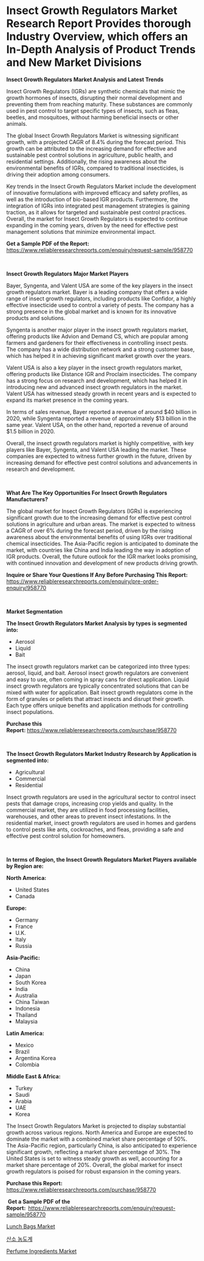 <p><h1>Insect Growth Regulators Market Research Report Provides thorough Industry Overview, which offers an In-Depth Analysis of Product Trends and New Market Divisions</h1></p><p><strong>Insect Growth Regulators Market Analysis and Latest Trends</strong></p>
<p><p>Insect Growth Regulators (IGRs) are synthetic chemicals that mimic the growth hormones of insects, disrupting their normal development and preventing them from reaching maturity. These substances are commonly used in pest control to target specific types of insects, such as fleas, beetles, and mosquitoes, without harming beneficial insects or other animals.</p><p>The global Insect Growth Regulators Market is witnessing significant growth, with a projected CAGR of 8.4% during the forecast period. This growth can be attributed to the increasing demand for effective and sustainable pest control solutions in agriculture, public health, and residential settings. Additionally, the rising awareness about the environmental benefits of IGRs, compared to traditional insecticides, is driving their adoption among consumers.</p><p>Key trends in the Insect Growth Regulators Market include the development of innovative formulations with improved efficacy and safety profiles, as well as the introduction of bio-based IGR products. Furthermore, the integration of IGRs into integrated pest management strategies is gaining traction, as it allows for targeted and sustainable pest control practices. Overall, the market for Insect Growth Regulators is expected to continue expanding in the coming years, driven by the need for effective pest management solutions that minimize environmental impact.</p></p>
<p><strong>Get a Sample PDF of the Report:&nbsp;</strong> <a href="https://www.reliableresearchreports.com/enquiry/request-sample/958770">https://www.reliableresearchreports.com/enquiry/request-sample/958770</a></p>
<p>&nbsp;</p>
<p><strong>Insect Growth Regulators Major Market Players</strong></p>
<p><p>Bayer, Syngenta, and Valent USA are some of the key players in the insect growth regulators market. Bayer is a leading company that offers a wide range of insect growth regulators, including products like Confidor, a highly effective insecticide used to control a variety of pests. The company has a strong presence in the global market and is known for its innovative products and solutions.</p><p>Syngenta is another major player in the insect growth regulators market, offering products like Advion and Demand CS, which are popular among farmers and gardeners for their effectiveness in controlling insect pests. The company has a wide distribution network and a strong customer base, which has helped it in achieving significant market growth over the years.</p><p>Valent USA is also a key player in the insect growth regulators market, offering products like Distance IGR and Proclaim insecticides. The company has a strong focus on research and development, which has helped it in introducing new and advanced insect growth regulators in the market. Valent USA has witnessed steady growth in recent years and is expected to expand its market presence in the coming years.</p><p>In terms of sales revenue, Bayer reported a revenue of around $40 billion in 2020, while Syngenta reported a revenue of approximately $13 billion in the same year. Valent USA, on the other hand, reported a revenue of around $1.5 billion in 2020.</p><p>Overall, the insect growth regulators market is highly competitive, with key players like Bayer, Syngenta, and Valent USA leading the market. These companies are expected to witness further growth in the future, driven by increasing demand for effective pest control solutions and advancements in research and development.</p></p>
<p>&nbsp;</p>
<p><strong>What Are The Key Opportunities For Insect Growth Regulators Manufacturers?</strong></p>
<p><p>The global market for Insect Growth Regulators (IGRs) is experiencing significant growth due to the increasing demand for effective pest control solutions in agriculture and urban areas. The market is expected to witness a CAGR of over 6% during the forecast period, driven by the rising awareness about the environmental benefits of using IGRs over traditional chemical insecticides. The Asia-Pacific region is anticipated to dominate the market, with countries like China and India leading the way in adoption of IGR products. Overall, the future outlook for the IGR market looks promising, with continued innovation and development of new products driving growth.</p></p>
<p><strong>Inquire or Share Your Questions If Any Before Purchasing This Report:</strong> <a href="https://www.reliableresearchreports.com/enquiry/pre-order-enquiry/958770">https://www.reliableresearchreports.com/enquiry/pre-order-enquiry/958770</a></p>
<p>&nbsp;</p>
<p><strong>Market Segmentation</strong></p>
<p><strong>The Insect Growth Regulators Market Analysis by types is segmented into:</strong></p>
<p><ul><li>Aerosol</li><li>Liquid</li><li>Bait</li></ul></p>
<p><p>The insect growth regulators market can be categorized into three types: aerosol, liquid, and bait. Aerosol insect growth regulators are convenient and easy to use, often coming in spray cans for direct application. Liquid insect growth regulators are typically concentrated solutions that can be mixed with water for application. Bait insect growth regulators come in the form of granules or pellets that attract insects and disrupt their growth. Each type offers unique benefits and application methods for controlling insect populations.</p></p>
<p><strong>Purchase this Report:&nbsp;</strong><a href="https://www.reliableresearchreports.com/purchase/958770">https://www.reliableresearchreports.com/purchase/958770</a></p>
<p>&nbsp;</p>
<p><strong>The Insect Growth Regulators Market Industry Research by Application is segmented into:</strong></p>
<p><ul><li>Agricultural</li><li>Commercial</li><li>Residential</li></ul></p>
<p><p>Insect growth regulators are used in the agricultural sector to control insect pests that damage crops, increasing crop yields and quality. In the commercial market, they are utilized in food processing facilities, warehouses, and other areas to prevent insect infestations. In the residential market, insect growth regulators are used in homes and gardens to control pests like ants, cockroaches, and fleas, providing a safe and effective pest control solution for homeowners.</p></p>
<p>&nbsp;</p>
<p><strong>In terms of Region, the Insect Growth Regulators Market Players available by Region are:</strong></p>
<p>
    <p> <strong> North America: </strong>
        <ul>
            <li>United States</li>
            <li>Canada</li>
        </ul>
        </p> 
    <p> <strong> Europe: </strong>
        <ul>
            <li>Germany</li>
            <li>France</li>
            <li>U.K.</li>
            <li>Italy</li>
            <li>Russia</li>
        </ul>
        </p> 
    <p> <strong> Asia-Pacific: </strong>
        <ul>
            <li>China</li>
            <li>Japan</li>
            <li>South Korea</li>
            <li>India</li>
            <li>Australia</li>
            <li>China Taiwan</li>
            <li>Indonesia</li>
            <li>Thailand</li>
            <li>Malaysia</li>
        </ul>
        </p> 
    <p> <strong> Latin America: </strong>
        <ul>
            <li>Mexico</li>
            <li>Brazil</li>
            <li>Argentina Korea</li>
            <li>Colombia</li>
        </ul>
        </p> 
    <p> <strong> Middle East & Africa: </strong>
        <ul>
            <li>Turkey</li>
            <li>Saudi</li>
            <li>Arabia</li>
            <li>UAE</li>
            <li>Korea</li>
        </ul>
    </p>
    </p>
<p><p>The Insect Growth Regulators Market is projected to display substantial growth across various regions. North America and Europe are expected to dominate the market with a combined market share percentage of 50%. The Asia-Pacific region, particularly China, is also anticipated to experience significant growth, reflecting a market share percentage of 30%. The United States is set to witness steady growth as well, accounting for a market share percentage of 20%. Overall, the global market for insect growth regulators is poised for robust expansion in the coming years.</p></p>
<p><strong>Purchase this Report: </strong><a href="https://www.reliableresearchreports.com/purchase/958770">https://www.reliableresearchreports.com/purchase/958770</a></p>
<p>&nbsp;<strong>Get a Sample PDF of the Report:&nbsp;&nbsp;</strong><a href="https://www.reliableresearchreports.com/enquiry/request-sample/958770">https://www.reliableresearchreports.com/enquiry/request-sample/958770</a></p>
<p><strong></strong></p>
<p><p><a href="https://github.com/dx0328/Market-Research-Report-List-1/blob/main/lunch-bags-market.md">Lunch Bags Market</a></p><p><a href="https://github.com/xvz497517413/Market-Research-Report-List-1/blob/main/8909187193244.md">산소 농도계</a></p><p><a href="https://github.com/juancolorado15/Market-Research-Report-List-1/blob/main/perfume-ingredients-market.md">Perfume Ingredients Market</a></p></p>